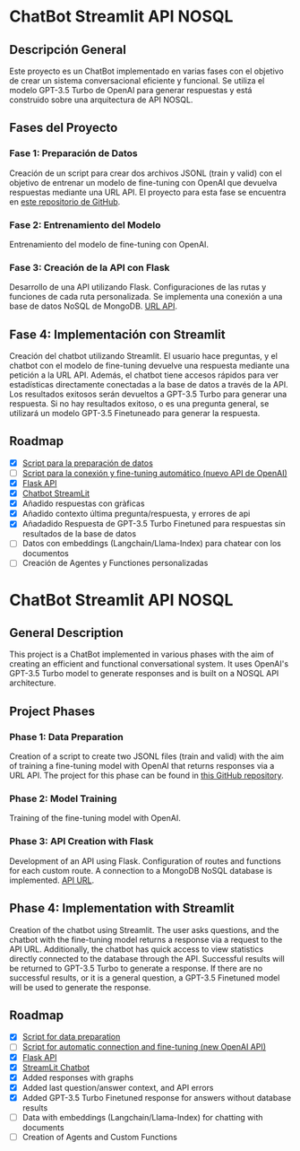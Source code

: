 # ChatBot Streamlit API NOSQL

## Descripción General

Este proyecto es un ChatBot implementado en varias fases con el objetivo de crear un sistema conversacional eficiente y funcional. Se utiliza el modelo GPT-3.5 Turbo de OpenAI para generar respuestas y está construido sobre una arquitectura de API NOSQL.

## Fases del Proyecto

### Fase 1: Preparación de Datos
Creación de un script para crear dos archivos JSONL (train y valid) con el objetivo de entrenar un modelo de fine-tuning con OpenAI que devuelva respuestas mediante una URL API.
El proyecto para esta fase se encuentra en [este repositorio de GitHub](https://github.com/GRKdev/Script-SQL-API).

### Fase 2: Entrenamiento del Modelo
Entrenamiento del modelo de fine-tuning con OpenAI.

### Fase 3: Creación de la API con Flask
Desarrollo de una API utilizando Flask. Configuraciones de las rutas y funciones de cada ruta personalizada. Se implementa una conexión a una base de datos NoSQL de MongoDB. [URL API](https://github.com/GRKdev/API).

## **Fase 4: Implementación con Streamlit**
Creación del chatbot utilizando Streamlit. El usuario hace preguntas, y el chatbot con el modelo de fine-tuning devuelve una respuesta mediante una petición a la URL API. Además, el chatbot tiene accesos rápidos para ver estadísticas directamente conectadas a la base de datos a través de la API. Los resultados exitosos serán devueltos a GPT-3.5 Turbo para generar una respuesta. Si no hay resultados exitoso, o es una pregunta general, se utilizará un modelo GPT-3.5 Finetuneado para generar la respuesta.

## Roadmap

- [x] [Script para la preparación de datos](https://github.com/GRKdev/Script-SQL-API)
- [ ] [Script para la conexión y fine-tuning automático (nuevo API de OpenAI)](https://github.com/GRKdev/Script-SQL-API)
- [x] [Flask API](https://github.com/GRKdev/API)
- [x] [Chatbot StreamLit](https://github.com/GRKdev/StreamLit-Api)
- [x] Añadido respuestas con gràficas
- [x] Añadido contexto última pregunta/respuesta, y errores de api
- [x] Añadadido Respuesta de GPT-3.5 Turbo Finetuned para respuestas sin resultados de la base de datos
- [ ] Datos con embeddings (Langchain/Llama-Index) para chatear con los documentos
- [ ] Creación de Agentes y Functiones personalizadas

# ChatBot Streamlit API NOSQL

## General Description

This project is a ChatBot implemented in various phases with the aim of creating an efficient and functional conversational system. It uses OpenAI's GPT-3.5 Turbo model to generate responses and is built on a NOSQL API architecture.

## Project Phases

### Phase 1: Data Preparation
Creation of a script to create two JSONL files (train and valid) with the aim of training a fine-tuning model with OpenAI that returns responses via a URL API.
The project for this phase can be found in [this GitHub repository](https://github.com/GRKdev/Script-SQL-API).

### Phase 2: Model Training
Training of the fine-tuning model with OpenAI.

### Phase 3: API Creation with Flask
Development of an API using Flask. Configuration of routes and functions for each custom route. A connection to a MongoDB NoSQL database is implemented. [API URL](https://github.com/GRKdev/API).

## **Phase 4: Implementation with Streamlit**
Creation of the chatbot using Streamlit. The user asks questions, and the chatbot with the fine-tuning model returns a response via a request to the API URL. Additionally, the chatbot has quick access to view statistics directly connected to the database through the API. Successful results will be returned to GPT-3.5 Turbo to generate a response. If there are no successful results, or it is a general question, a GPT-3.5 Finetuned model will be used to generate the response.

## Roadmap

- [x] [Script for data preparation](https://github.com/GRKdev/Script-SQL-API)
- [ ] [Script for automatic connection and fine-tuning (new OpenAI API)](https://github.com/GRKdev/Script-SQL-API)
- [x] [Flask API](https://github.com/GRKdev/API)
- [x] [StreamLit Chatbot](https://github.com/GRKdev/StreamLit-Api)
- [x] Added responses with graphs
- [x] Added last question/answer context, and API errors
- [x] Added GPT-3.5 Turbo Finetuned response for answers without database results
- [ ] Data with embeddings (Langchain/Llama-Index) for chatting with documents
- [ ] Creation of Agents and Custom Functions
